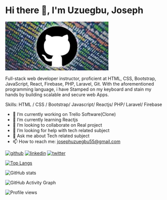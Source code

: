 # Hi there 👋, I'm Uzuegbu, Joseph
![Full-stack developer ](https://github.com/josephDev123/josephDev123/blob/main/images.jpg)

Full-stack web developer instructor, proficient at HTML, CSS, Bootstrap, JavaScript, React, Firebase, PHP, Laravel, Git. With the aforementioned programming language, i have Stamped on my keyboard and stain my hands by building scalable and secure web Apps.

Skills: HTML / CSS / Bootstrap/ Javascript/ Reactjs/ PHP/ Laravel/ Firebase

- 🔭 I’m currently working on Trello Software(Clone) 
- 🌱 I’m currently learning Reactjs 
- 👯 I’m looking to collaborate on Real project 
- 🤔 I’m looking for help with tech related subject 
- 💬 Ask me about Tech related subject 
- 📫 How to reach me: josephuzuegbu55@gmail.com 


[<img src='https://cdn.jsdelivr.net/npm/simple-icons@3.0.1/icons/github.svg' alt='github' height='40'>](https://github.com/josephDev123)  [<img src='https://cdn.jsdelivr.net/npm/simple-icons@3.0.1/icons/linkedin.svg' alt='linkedin' height='40'>](https://www.linkedin.com/in/https://www.linkedin.com/in/joseph-uzuegbu//)  [<img src='https://cdn.jsdelivr.net/npm/simple-icons@3.0.1/icons/twitter.svg' alt='twitter' height='40'>](https://twitter.com/@JosephUzuegbu)  

[![Top Langs](https://github-readme-stats.vercel.app/api/top-langs/?username=josephDev123)](https://github.com/anuraghazra/github-readme-stats)

![GitHub stats](https://github-readme-stats.vercel.app/api?username=josephDev123&show_icons=true)  

![GitHub Activity Graph](https://activity-graph.herokuapp.com/graph?username=josephDev123)  

![Profile views](https://gpvc.arturio.dev/josephDev123)  

